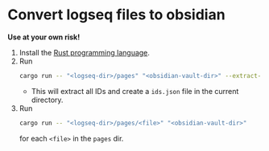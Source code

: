 # Convert logseq files to obsidian
**Use at your own risk!**

1. Install the [Rust programming language](https://www.rust-lang.org/tools/install).
2. Run 
    ```bash
    cargo run -- "<logseq-dir>/pages" "<obsidian-vault-dir>" --extract-ids
    ```
   - This will extract all IDs and create a `ids.json` file in the current directory.
3. Run 
   ```bash
   cargo run -- "<logseq-dir>/pages/<file>" "<obsidian-vault-dir>"
   ```
   for each `<file>` in the `pages` dir.

